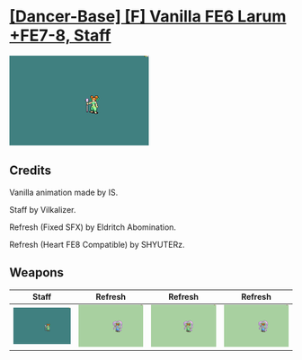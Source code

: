 # [\[Dancer-Base\] \[F\] Vanilla FE6 Larum +FE7-8, Staff](./)

<img src="./7.%20Staff/Staff_000.png" alt="[Dancer-Base] [F] Vanilla FE6 Larum +FE7-8, Staff standing" />

## Credits

Vanilla animation made by IS.

Staff by Vilkalizer.

Refresh (Fixed SFX) by Eldritch Abomination.

Refresh (Heart FE8 Compatible) by SHYUTERz.

## Weapons


|Staff |Refresh |Refresh |Refresh |
|  :---: | :---: | :---: | :---: |
| <img alt="Staff animation" src="./7.%20Staff/Staff.gif" /> | <img alt="Refresh animation" src="./8.%20Refresh/Refresh.gif" /> | <img alt="Refresh animation" src="./8.%20Refresh%20(Fixed%20SFX)/Refresh.gif" /> | <img alt="Refresh animation" src="./8.%20Refresh%20(Heart%20FE8)/Refresh.gif" /> |
